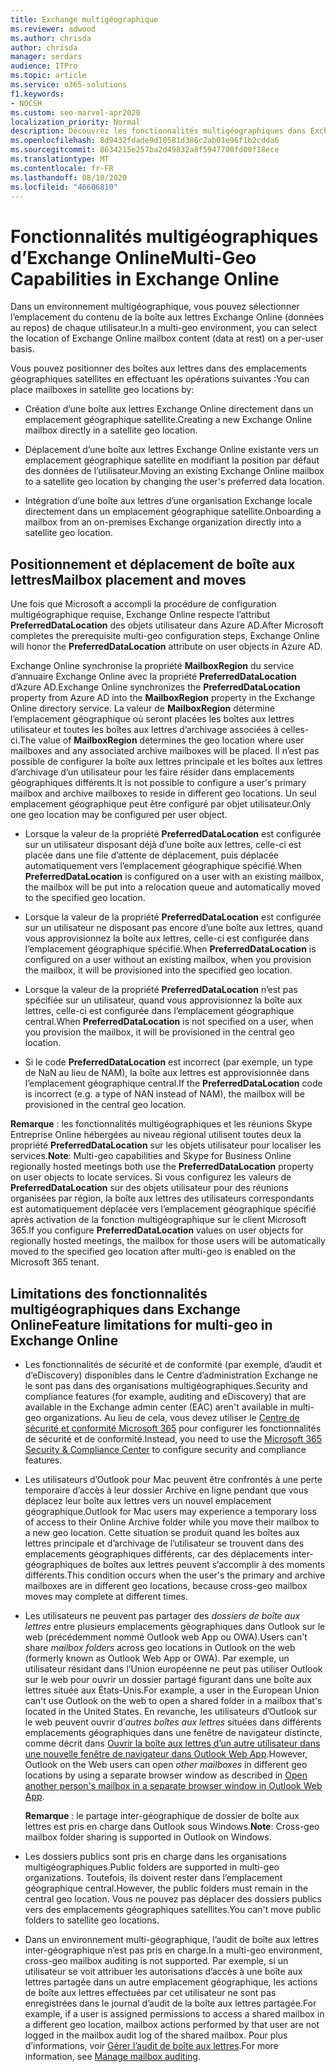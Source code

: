 ```yaml
---
title: Exchange multigéographique
ms.reviewer: adwood
ms.author: chrisda
author: chrisda
manager: serdars
audience: ITPro
ms.topic: article
ms.service: o365-solutions
f1.keywords:
- NOCSH
ms.custom: seo-marvel-apr2020
localization_priority: Normal
description: Découvrez les fonctionnalités multigéographiques dans Exchange Online, telles que les limitations de fonctionnalité et le positionnement des boîtes aux lettres.
ms.openlocfilehash: 8d9432fdade9d10581d386c2ab01e96f1b2cdda6
ms.sourcegitcommit: 8634215e257ba2d49832a8f5947700fd00f18ece
ms.translationtype: MT
ms.contentlocale: fr-FR
ms.lasthandoff: 08/10/2020
ms.locfileid: "46606810"
---
```

# <a name="multi-geo-capabilities-in-exchange-online"></a><span data-ttu-id="a96d7-103">Fonctionnalités multigéographiques d’Exchange Online</span><span class="sxs-lookup"><span data-stu-id="a96d7-103">Multi-Geo Capabilities in Exchange Online</span></span>

<span data-ttu-id="a96d7-104">Dans un environnement multigéographique, vous pouvez sélectionner l’emplacement du contenu de la boîte aux lettres Exchange Online (données au repos) de chaque utilisateur.</span><span class="sxs-lookup"><span data-stu-id="a96d7-104">In a multi-geo environment, you can select the location of Exchange Online mailbox content (data at rest) on a per-user basis.</span></span>

<span data-ttu-id="a96d7-105">Vous pouvez positionner des boîtes aux lettres dans des emplacements géographiques satellites en effectuant les opérations suivantes :</span><span class="sxs-lookup"><span data-stu-id="a96d7-105">You can place mailboxes in satellite geo locations by:</span></span>

- <span data-ttu-id="a96d7-106">Création d’une boîte aux lettres Exchange Online directement dans un emplacement géographique satellite.</span><span class="sxs-lookup"><span data-stu-id="a96d7-106">Creating a new Exchange Online mailbox directly in a satellite geo location.</span></span>

- <span data-ttu-id="a96d7-107">Déplacement d’une boîte aux lettres Exchange Online existante vers un emplacement géographique satellite en modifiant la position par défaut des données de l’utilisateur.</span><span class="sxs-lookup"><span data-stu-id="a96d7-107">Moving an existing Exchange Online mailbox to a satellite geo location by changing the user's preferred data location.</span></span>

- <span data-ttu-id="a96d7-108">Intégration d’une boîte aux lettres d’une organisation Exchange locale directement dans un emplacement géographique satellite.</span><span class="sxs-lookup"><span data-stu-id="a96d7-108">Onboarding a mailbox from an on-premises Exchange organization directly into a satellite geo location.</span></span>

## <a name="mailbox-placement-and-moves"></a><span data-ttu-id="a96d7-109">Positionnement et déplacement de boîte aux lettres</span><span class="sxs-lookup"><span data-stu-id="a96d7-109">Mailbox placement and moves</span></span>

<span data-ttu-id="a96d7-110">Une fois que Microsoft a accompli la procédure de configuration multigéographique requise, Exchange Online respecte l’attribut **PreferredDataLocation** des objets utilisateur dans Azure AD.</span><span class="sxs-lookup"><span data-stu-id="a96d7-110">After Microsoft completes the prerequisite multi-geo configuration steps, Exchange Online will honor the **PreferredDataLocation** attribute on user objects in Azure AD.</span></span>

<span data-ttu-id="a96d7-111">Exchange Online synchronise la propriété **MailboxRegion** du service d’annuaire Exchange Online avec la propriété **PreferredDataLocation** d’Azure AD.</span><span class="sxs-lookup"><span data-stu-id="a96d7-111">Exchange Online synchronizes the **PreferredDataLocation** property from Azure AD into the **MailboxRegion** property in the Exchange Online directory service.</span></span> <span data-ttu-id="a96d7-112">La valeur de **MailboxRegion** détermine l’emplacement géographique où seront placées les boîtes aux lettres utilisateur et toutes les boîtes aux lettres d’archivage associées à celles-ci.</span><span class="sxs-lookup"><span data-stu-id="a96d7-112">The value of **MailboxRegion** determines the geo location where user mailboxes and any associated archive mailboxes will be placed.</span></span> <span data-ttu-id="a96d7-113">Il n’est pas possible de configurer la boîte aux lettres principale et les boîtes aux lettres d’archivage d’un utilisateur pour les faire résider dans emplacements géographiques différents.</span><span class="sxs-lookup"><span data-stu-id="a96d7-113">It is not possible to configure a user's primary mailbox and archive mailboxes to reside in different geo locations.</span></span> <span data-ttu-id="a96d7-114">Un seul emplacement géographique peut être configuré par objet utilisateur.</span><span class="sxs-lookup"><span data-stu-id="a96d7-114">Only one geo location may be configured per user object.</span></span>

- <span data-ttu-id="a96d7-115">Lorsque la valeur de la propriété **PreferredDataLocation** est configurée sur un utilisateur disposant déjà d’une boîte aux lettres, celle-ci est placée dans une file d’attente de déplacement, puis déplacée automatiquement vers l’emplacement géographique spécifié.</span><span class="sxs-lookup"><span data-stu-id="a96d7-115">When **PreferredDataLocation** is configured on a user with an existing mailbox, the mailbox will be put into a relocation queue and automatically moved to the specified geo location.</span></span>

- <span data-ttu-id="a96d7-116">Lorsque la valeur de la propriété **PreferredDataLocation** est configurée sur un utilisateur ne disposant pas encore d’une boîte aux lettres, quand vous approvisionnez la boîte aux lettres, celle-ci est configurée dans l’emplacement géographique spécifié.</span><span class="sxs-lookup"><span data-stu-id="a96d7-116">When **PreferredDataLocation** is configured on a user without an existing mailbox, when you provision the mailbox, it will be provisioned into the specified geo location.</span></span>

- <span data-ttu-id="a96d7-117">Lorsque la valeur de la propriété **PreferredDataLocation** n’est pas spécifiée sur un utilisateur, quand vous approvisionnez la boîte aux lettres, celle-ci est configurée dans l’emplacement géographique central.</span><span class="sxs-lookup"><span data-stu-id="a96d7-117">When **PreferredDataLocation** is not specified on a user, when you provision the mailbox, it will be provisioned in the central geo location.</span></span>

- <span data-ttu-id="a96d7-118">Si le code **PreferredDataLocation** est incorrect (par exemple, un type de NaN au lieu de NAM), la boîte aux lettres est approvisionnée dans l’emplacement géographique central.</span><span class="sxs-lookup"><span data-stu-id="a96d7-118">If the **PreferredDataLocation** code is incorrect (e.g. a type of NAN instead of NAM), the mailbox will be provisioned in the central geo location.</span></span>

<span data-ttu-id="a96d7-119">**Remarque** : les fonctionnalités multigéographiques et les réunions Skype Entreprise Online hébergées au niveau régional utilisent toutes deux la propriété **PreferredDataLocation** sur les objets utilisateur pour localiser les services.</span><span class="sxs-lookup"><span data-stu-id="a96d7-119">**Note**: Multi-geo capabilities and Skype for Business Online regionally hosted meetings both use the **PreferredDataLocation** property on user objects to locate services.</span></span> <span data-ttu-id="a96d7-120">Si vous configurez les valeurs de **PreferredDataLocation** sur des objets utilisateur pour des réunions organisées par région, la boîte aux lettres des utilisateurs correspondants est automatiquement déplacée vers l’emplacement géographique spécifié après activation de la fonction multigéographique sur le client Microsoft 365.</span><span class="sxs-lookup"><span data-stu-id="a96d7-120">If you configure **PreferredDataLocation** values on user objects for regionally hosted meetings, the mailbox for those users will be automatically moved to the specified geo location after multi-geo is enabled on the Microsoft 365 tenant.</span></span>

## <a name="feature-limitations-for-multi-geo-in-exchange-online"></a><span data-ttu-id="a96d7-121">Limitations des fonctionnalités multigéographiques dans Exchange Online</span><span class="sxs-lookup"><span data-stu-id="a96d7-121">Feature limitations for multi-geo in Exchange Online</span></span>

- <span data-ttu-id="a96d7-122">Les fonctionnalités de sécurité et de conformité (par exemple, d’audit et d’eDiscovery) disponibles dans le Centre d’administration Exchange ne le sont pas dans des organisations multigéographiques.</span><span class="sxs-lookup"><span data-stu-id="a96d7-122">Security and compliance features (for example, auditing and eDiscovery) that are available in the Exchange admin center (EAC) aren't available in multi-geo organizations.</span></span> <span data-ttu-id="a96d7-123">Au lieu de cela, vous devez utiliser le [Centre de sécurité et conformité Microsoft 365](https://support.office.com/article/7e696a40-b86b-4a20-afcc-559218b7b1b8) pour configurer les fonctionnalités de sécurité et de conformité.</span><span class="sxs-lookup"><span data-stu-id="a96d7-123">Instead, you need to use the [Microsoft 365 Security & Compliance Center](https://support.office.com/article/7e696a40-b86b-4a20-afcc-559218b7b1b8) to configure security and compliance features.</span></span>

- <span data-ttu-id="a96d7-124">Les utilisateurs d’Outlook pour Mac peuvent être confrontés à une perte temporaire d’accès à leur dossier Archive en ligne pendant que vous déplacez leur boîte aux lettres vers un nouvel emplacement géographique.</span><span class="sxs-lookup"><span data-stu-id="a96d7-124">Outlook for Mac users may experience a temporary loss of access to their Online Archive folder while you move their mailbox to a new geo location.</span></span> <span data-ttu-id="a96d7-125">Cette situation se produit quand les boîtes aux lettres principale et d’archivage de l’utilisateur se trouvent dans des emplacements géographiques différents, car des déplacements inter-géographiques de boîtes aux lettres peuvent s’accomplir à des moments différents.</span><span class="sxs-lookup"><span data-stu-id="a96d7-125">This condition occurs when the user's the primary and archive mailboxes are in different geo locations, because cross-geo mailbox moves may complete at different times.</span></span>

- <span data-ttu-id="a96d7-126">Les utilisateurs ne peuvent pas partager des *dossiers de boîte aux lettres* entre plusieurs emplacements géographiques dans Outlook sur le web (précédemment nommé Outlook web App ou OWA).</span><span class="sxs-lookup"><span data-stu-id="a96d7-126">Users can't share *mailbox folders* across geo locations in Outlook on the web (formerly known as Outlook Web App or OWA).</span></span> <span data-ttu-id="a96d7-127">Par exemple, un utilisateur résidant dans l’Union européenne ne peut pas utiliser Outlook sur le web pour ouvrir un dossier partagé figurant dans une boîte aux lettres située aux États-Unis.</span><span class="sxs-lookup"><span data-stu-id="a96d7-127">For example, a user in the European Union can't use Outlook on the web to open a shared folder in a mailbox that's located in the United States.</span></span> <span data-ttu-id="a96d7-128">En revanche, les utilisateurs d’Outlook sur le web peuvent ouvrir d’*autres boîtes aux lettres* situées dans différents emplacements géographiques dans une fenêtre de navigateur distincte, comme décrit dans [Ouvrir la boîte aux lettres d’un autre utilisateur dans une nouvelle fenêtre de navigateur dans Outlook Web App](https://support.office.com/article/A909AD30-E413-40B5-A487-0EA70B763081#__toc372210362).</span><span class="sxs-lookup"><span data-stu-id="a96d7-128">However, Outlook on the Web users can open *other mailboxes* in different geo locations by using a separate browser window as described in [Open another person's mailbox in a separate browser window in Outlook Web App](https://support.office.com/article/A909AD30-E413-40B5-A487-0EA70B763081#__toc372210362).</span></span>

  <span data-ttu-id="a96d7-129">**Remarque** : le partage inter-géographique de dossier de boîte aux lettres est pris en charge dans Outlook sous Windows.</span><span class="sxs-lookup"><span data-stu-id="a96d7-129">**Note**: Cross-geo mailbox folder sharing is supported in Outlook on Windows.</span></span>

- <span data-ttu-id="a96d7-130">Les dossiers publics sont pris en charge dans les organisations multigéographiques.</span><span class="sxs-lookup"><span data-stu-id="a96d7-130">Public folders are supported in multi-geo organizations.</span></span> <span data-ttu-id="a96d7-131">Toutefois, ils doivent rester dans l’emplacement géographique central.</span><span class="sxs-lookup"><span data-stu-id="a96d7-131">However, the public folders must remain in the central geo location.</span></span> <span data-ttu-id="a96d7-132">Vous ne pouvez pas déplacer des dossiers publics vers des emplacements géographiques satellites.</span><span class="sxs-lookup"><span data-stu-id="a96d7-132">You can't move public folders to satellite geo locations.</span></span>

- <span data-ttu-id="a96d7-133">Dans un environnement multi-géographique, l’audit de boîte aux lettres inter-géographique n’est pas pris en charge.</span><span class="sxs-lookup"><span data-stu-id="a96d7-133">In a multi-geo environment, cross-geo mailbox auditing is not supported.</span></span> <span data-ttu-id="a96d7-134">Par exemple, si un utilisateur se voit attribuer les autorisations d’accès à une boîte aux lettres partagée dans un autre emplacement géographique, les actions de boîte aux lettres effectuées par cet utilisateur ne sont pas enregistrées dans le journal d’audit de la boîte aux lettres partagée.</span><span class="sxs-lookup"><span data-stu-id="a96d7-134">For example, if a user is assigned permissions to access a shared mailbox in a different geo location, mailbox actions performed by that user are not logged in the mailbox audit log of the shared mailbox.</span></span> <span data-ttu-id="a96d7-135">Pour plus d’informations, voir [Gérer l’audit de boîte aux lettres](https://docs.microsoft.com/microsoft-365/compliance/enable-mailbox-auditing?view=o365-worldwide).</span><span class="sxs-lookup"><span data-stu-id="a96d7-135">For more information, see [Manage mailbox auditing](https://docs.microsoft.com/microsoft-365/compliance/enable-mailbox-auditing?view=o365-worldwide).</span></span>
